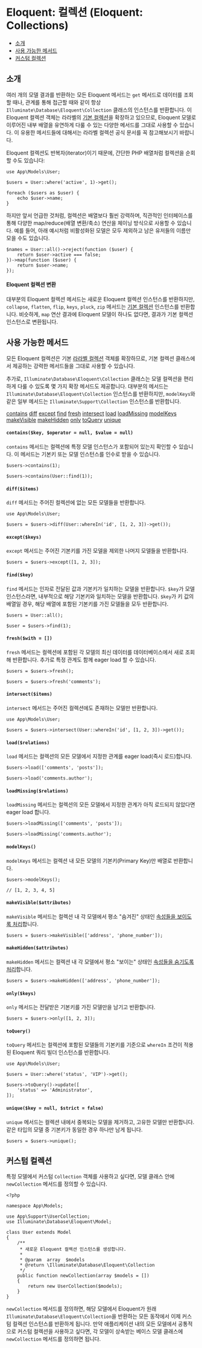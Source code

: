 # Eloquent: 컬렉션 (Eloquent: Collections)

- [소개](#introduction)
- [사용 가능한 메서드](#available-methods)
- [커스텀 컬렉션](#custom-collections)

<a name="introduction"></a>
## 소개

여러 개의 모델 결과를 반환하는 모든 Eloquent 메서드는 `get` 메서드로 데이터를 조회할 때나, 관계를 통해 접근할 때와 같이 항상 `Illuminate\Database\Eloquent\Collection` 클래스의 인스턴스를 반환합니다. 이 Eloquent 컬렉션 객체는 라라벨의 [기본 컬렉션](/docs/{{version}}/collections)을 확장하고 있으므로, Eloquent 모델로 이루어진 내부 배열을 유연하게 다룰 수 있는 다양한 메서드를 그대로 사용할 수 있습니다. 이 유용한 메서드들에 대해서는 라라벨 컬렉션 공식 문서를 꼭 참고해보시기 바랍니다.

Eloquent 컬렉션도 반복자(iterator)이기 때문에, 간단한 PHP 배열처럼 컬렉션을 순회할 수도 있습니다:

```
use App\Models\User;

$users = User::where('active', 1)->get();

foreach ($users as $user) {
    echo $user->name;
}
```

하지만 앞서 언급한 것처럼, 컬렉션은 배열보다 훨씬 강력하며, 직관적인 인터페이스를 통해 다양한 map/reduce(배열 변환/축소) 연산을 체이닝 방식으로 사용할 수 있습니다. 예를 들어, 아래 예시처럼 비활성화된 모델은 모두 제외하고 남은 유저들의 이름만 모을 수도 있습니다.

```
$names = User::all()->reject(function ($user) {
    return $user->active === false;
})->map(function ($user) {
    return $user->name;
});
```

<a name="eloquent-collection-conversion"></a>
#### Eloquent 컬렉션 변환

대부분의 Eloquent 컬렉션 메서드는 새로운 Eloquent 컬렉션 인스턴스를 반환하지만, `collapse`, `flatten`, `flip`, `keys`, `pluck`, `zip` 메서드는 [기본 컬렉션](/docs/{{version}}/collections) 인스턴스를 반환합니다. 비슷하게, `map` 연산 결과에 Eloquent 모델이 하나도 없다면, 결과가 기본 컬렉션 인스턴스로 변환됩니다.

<a name="available-methods"></a>
## 사용 가능한 메서드

모든 Eloquent 컬렉션은 기본 [라라벨 컬렉션](/docs/{{version}}/collections#available-methods) 객체를 확장하므로, 기본 컬렉션 클래스에서 제공하는 강력한 메서드들을 그대로 사용할 수 있습니다.

추가로, `Illuminate\Database\Eloquent\Collection` 클래스는 모델 컬렉션을 편리하게 다룰 수 있도록 몇 가지 확장 메서드도 제공합니다. 대부분의 메서드는 `Illuminate\Database\Eloquent\Collection` 인스턴스를 반환하지만, `modelKeys`와 같은 일부 메서드는 `Illuminate\Support\Collection` 인스턴스를 반환합니다.



<div id="collection-method-list" markdown="1">

[contains](#method-contains)
[diff](#method-diff)
[except](#method-except)
[find](#method-find)
[fresh](#method-fresh)
[intersect](#method-intersect)
[load](#method-load)
[loadMissing](#method-loadMissing)
[modelKeys](#method-modelKeys)
[makeVisible](#method-makeVisible)
[makeHidden](#method-makeHidden)
[only](#method-only)
[toQuery](#method-toquery)
[unique](#method-unique)

</div>

<a name="method-contains"></a>
#### `contains($key, $operator = null, $value = null)`

`contains` 메서드는 컬렉션에 특정 모델 인스턴스가 포함되어 있는지 확인할 수 있습니다. 이 메서드는 기본키 또는 모델 인스턴스를 인수로 받을 수 있습니다.

```
$users->contains(1);

$users->contains(User::find(1));
```

<a name="method-diff"></a>
#### `diff($items)`

`diff` 메서드는 주어진 컬렉션에 없는 모든 모델들을 반환합니다.

```
use App\Models\User;

$users = $users->diff(User::whereIn('id', [1, 2, 3])->get());
```

<a name="method-except"></a>
#### `except($keys)`

`except` 메서드는 주어진 기본키를 가진 모델을 제외한 나머지 모델들을 반환합니다.

```
$users = $users->except([1, 2, 3]);
```

<a name="method-find"></a>
#### `find($key)`

`find` 메서드는 인자로 전달된 값과 기본키가 일치하는 모델을 반환합니다. `$key`가 모델 인스턴스라면, 내부적으로 해당 기본키와 일치하는 모델을 반환합니다. `$key`가 키 값의 배열일 경우, 해당 배열에 포함된 기본키를 가진 모델들을 모두 반환합니다.

```
$users = User::all();

$user = $users->find(1);
```

<a name="method-fresh"></a>
#### `fresh($with = [])`

`fresh` 메서드는 컬렉션에 포함된 각 모델의 최신 데이터를 데이터베이스에서 새로 조회해 반환합니다. 추가로 특정 관계도 함께 eager load 할 수 있습니다.

```
$users = $users->fresh();

$users = $users->fresh('comments');
```

<a name="method-intersect"></a>
#### `intersect($items)`

`intersect` 메서드는 주어진 컬렉션에도 존재하는 모델만 반환합니다.

```
use App\Models\User;

$users = $users->intersect(User::whereIn('id', [1, 2, 3])->get());
```

<a name="method-load"></a>
#### `load($relations)`

`load` 메서드는 컬렉션의 모든 모델에서 지정한 관계를 eager load(즉시 로드)합니다.

```
$users->load(['comments', 'posts']);

$users->load('comments.author');
```

<a name="method-loadMissing"></a>
#### `loadMissing($relations)`

`loadMissing` 메서드는 컬렉션의 모든 모델에서 지정한 관계가 아직 로드되지 않았다면 eager load 합니다.

```
$users->loadMissing(['comments', 'posts']);

$users->loadMissing('comments.author');
```

<a name="method-modelKeys"></a>
#### `modelKeys()`

`modelKeys` 메서드는 컬렉션 내 모든 모델의 기본키(Primary Key)만 배열로 반환합니다.

```
$users->modelKeys();

// [1, 2, 3, 4, 5]
```

<a name="method-makeVisible"></a>
#### `makeVisible($attributes)`

`makeVisible` 메서드는 컬렉션 내 각 모델에서 평소 "숨겨진" 상태인 [속성들을 보이도록 처리](/docs/{{version}}/eloquent-serialization#hiding-attributes-from-json)합니다.

```
$users = $users->makeVisible(['address', 'phone_number']);
```

<a name="method-makeHidden"></a>
#### `makeHidden($attributes)`

`makeHidden` 메서드는 컬렉션 내 각 모델에서 평소 "보이는" 상태인 [속성들을 숨기도록 처리](/docs/{{version}}/eloquent-serialization#hiding-attributes-from-json)합니다.

```
$users = $users->makeHidden(['address', 'phone_number']);
```

<a name="method-only"></a>
#### `only($keys)`

`only` 메서드는 전달받은 기본키를 가진 모델만을 남기고 반환합니다.

```
$users = $users->only([1, 2, 3]);
```

<a name="method-toquery"></a>
#### `toQuery()`

`toQuery` 메서드는 컬렉션에 포함된 모델들의 기본키를 기준으로 `whereIn` 조건이 적용된 Eloquent 쿼리 빌더 인스턴스를 반환합니다.

```
use App\Models\User;

$users = User::where('status', 'VIP')->get();

$users->toQuery()->update([
    'status' => 'Administrator',
]);
```

<a name="method-unique"></a>
#### `unique($key = null, $strict = false)`

`unique` 메서드는 컬렉션 내에서 중복되는 모델을 제거하고, 고유한 모델만 반환합니다. 같은 타입의 모델 중 기본키가 동일한 경우 하나만 남게 됩니다.

```
$users = $users->unique();
```

<a name="custom-collections"></a>
## 커스텀 컬렉션

특정 모델에서 커스텀 `Collection` 객체를 사용하고 싶다면, 모델 클래스 안에 `newCollection` 메서드를 정의할 수 있습니다.

```
<?php

namespace App\Models;

use App\Support\UserCollection;
use Illuminate\Database\Eloquent\Model;

class User extends Model
{
    /**
     * 새로운 Eloquent 컬렉션 인스턴스를 생성합니다.
     *
     * @param  array  $models
     * @return \Illuminate\Database\Eloquent\Collection
     */
    public function newCollection(array $models = [])
    {
        return new UserCollection($models);
    }
}
```

`newCollection` 메서드를 정의하면, 해당 모델에서 Eloquent가 원래 `Illuminate\Database\Eloquent\Collection`을 반환하는 모든 동작에서 이제 커스텀 컬렉션 인스턴스를 반환하게 됩니다. 만약 애플리케이션 내의 모든 모델에서 공통적으로 커스텀 컬렉션을 사용하고 싶다면, 각 모델이 상속받는 베이스 모델 클래스에 `newCollection` 메서드를 정의하면 됩니다.
